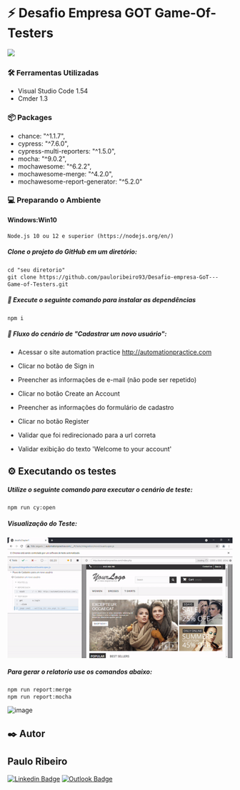 # :zap: Desafio Empresa GOT Game-Of-Testers


<img src="https://github.com/pauloribeiro93/Desafio-empresa-GoT---Game-of-Testers/blob/master/img-readme/QAGOT.gif"/>

### 🛠️ Ferramentas Utilizadas

- Visual Studio Code 1.54 
- Cmder 1.3

### :package: Packages 

- chance: "^1.1.7",
- cypress: "^7.6.0",
- cypress-multi-reporters: "^1.5.0",
- mocha: "^9.0.2",
- mochawesome: "^6.2.2",
- mochawesome-merge: "^4.2.0",
- mochawesome-report-generator: "^5.2.0"

### :computer: Preparando o Ambiente

#### Windows:Win10
```
Node.js 10 ou 12 e superior (https://nodejs.org/en/)
```


##### Clone o projeto do GitHub em um diretório:

```
cd "seu diretorio"
git clone https://github.com/pauloribeiro93/Desafio-empresa-GoT---Game-of-Testers.git

```

##### :runner: Execute o seguinte comando para instalar as dependências

```
npm i
```

##### :memo: Fluxo do cenário de "Cadastrar um novo usuário":

- Acessar o site automation practice http://automationpractice.com

- Clicar no botão de Sign in

- Preencher as informações de e-mail (não pode ser repetido)

- Clicar no botão Create an Account

- Preencher as informações do formulário de cadastro

- Clicar no botão Register

- Validar que foi redirecionado para a url correta

- Validar exibição do texto 'Welcome to your account'


## ⚙️ Executando os testes

##### Utilize o seguinte comando para executar o cenário de teste: 

``````
npm run cy:open
``````

##### Visualização do Teste:

<img src="https://github.com/pauloribeiro93/Desafio-empresa-GoT---Game-of-Testers/blob/master/img-readme/RunnGOT.gif"/>

##### Para gerar o relatorio use os comandos abaixo: 

``````
npm run report:merge
npm run report:mocha
``````

![image](https://user-images.githubusercontent.com/40372913/124516133-66e57700-ddb7-11eb-9811-6dfa3d4a99cb.png)


## ✒️ Autor


## Paulo Ribeiro

[![Linkedin Badge](https://img.shields.io/badge/-Paulo-blue?style=flat-square&logo=Linkedin&logoColor=white&link=https://www.linkedin.com/in/ribeiro-paulo/)](https://www.linkedin.com/in/ribeiro-paulo/) 
[![Outlook Badge](https://img.shields.io/badge/-Paulo_Ribeiro-0078d4?style=flat-square&logo=microsoft-outlook&logoColor=white&link=mailto:pauloribeiro93@hotmail.com)](mailto:pauloribeiro93@hotmail.com)

